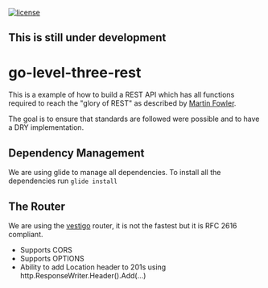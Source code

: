 [![license](https://img.shields.io/github/license/mashape/apistatus.svg?maxAge=2592000)]()

## This is still under development

# go-level-three-rest
This is a example of how to build a REST API which has all functions required to reach the "glory of REST" as described by [Martin Fowler](http://martinfowler.com/articles/richardsonMaturityModel.html).

The goal is to ensure that standards are followed were possible and to have a DRY implementation.

## Dependency Management
We are using glide to manage all dependencies. To install all the dependencies run `glide install`

## The Router
We are using the [vestigo](https://github.com/husobee/vestigo) router, it is not the fastest but it is RFC 2616 compliant.
 - Supports CORS
 - Supports OPTIONS
 - Ability to add Location header to 201s using http.ResponseWriter.Header().Add(...)
